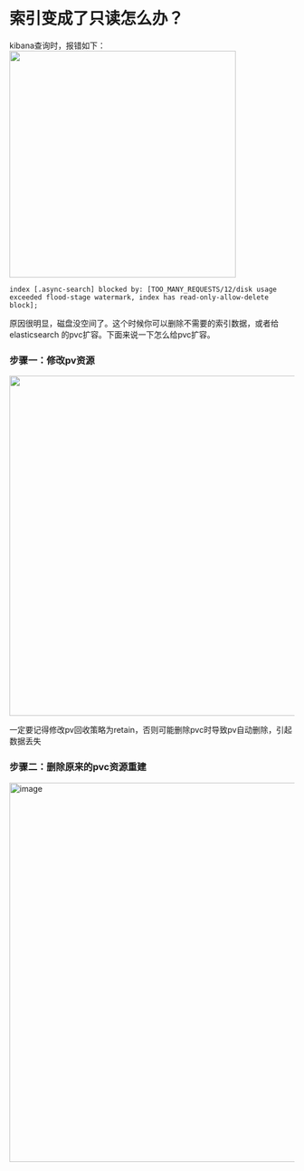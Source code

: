 # <!-- -->

# 索引变成了只读怎么办？
kibana查询时，报错如下：
<img src="https://user-images.githubusercontent.com/1846319/226222286-794fc4a8-0a46-4a5d-b5b6-6151998431eb.png" width="400px">

```
index [.async-search] blocked by: [TOO_MANY_REQUESTS/12/disk usage exceeded flood-stage watermark, index has read-only-allow-delete block];
```

原因很明显，磁盘没空间了。这个时候你可以删除不需要的索引数据，或者给elasticsearch 的pvc扩容。下面来说一下怎么给pvc扩容。

### 步骤一：修改pv资源

<img width="600px" src="https://user-images.githubusercontent.com/1846319/226283640-07831de6-bfb5-4124-8df6-2247ad84cd04.png">

一定要记得修改pv回收策略为retain，否则可能删除pvc时导致pv自动删除，引起数据丢失

### 步骤二：删除原来的pvc资源重建

<img width="669" alt="image" src="https://user-images.githubusercontent.com/1846319/226285774-78f08a42-3d1e-42ed-92c4-322a8137bd52.png">
